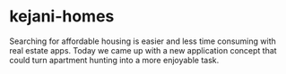 # kejani-homes
Searching for affordable housing is easier and less time consuming with real estate apps. Today we came up with a new application concept that could turn apartment hunting into a more enjoyable task.
